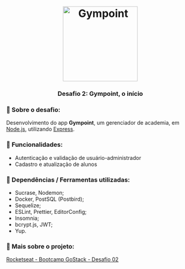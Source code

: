 <h1 align="center">
  <img alt="Gympoint" title="Gympoint" src="https://github.com/Rocketseat/bootcamp-gostack-desafio-03/blob/master/.github/logo.png" width="200px" />
</h1>                              
<h3 align="center">
  Desafio 2: Gympoint, o início
</h3>

### :muscle: Sobre o desafio:

Desenvolvimento do app **Gympoint**, um gerenciador de academia, em [Node.js](https://nodejs.org/en/), utilizando [Express](https://expressjs.com/).

### :muscle: Funcionalidades:

- Autenticação e validação de usuário-administrador
- Cadastro e atualização de alunos

### :muscle: Dependências / Ferramentas utilizadas:

- Sucrase, Nodemon;
- Docker, PostSQL (Postbird);
- Sequelize;
- ESLint, Prettier, EditorConfig;
- Insomnia;
- bcrypt.js, JWT;
- Yup.

### :muscle: Mais sobre o projeto:

[Rocketseat - Bootcamp GoStack - Desafio 02](https://github.com/Rocketseat/bootcamp-gostack-desafio-02/blob/master/README.md#desafio-02-iniciando-aplica%C3%A7%C3%A3o)

